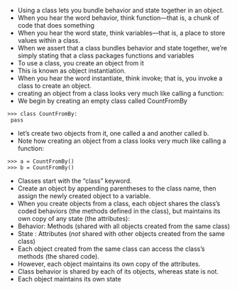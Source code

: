 * Using a class lets you bundle behavior and state together in an object.
* When you hear the word behavior, think function—that is, a chunk of code that does something
* When you hear the word state, think variables—that is, a place to store values within a class. 
* When we assert that a class bundles behavior and state together, we’re simply stating that a class packages functions and variables
* To use a class, you create an object from it 
* This is known as object instantiation.
* When you hear the word instantiate, think invoke; that is, you invoke a class to create an object.
*  creating an object from a class looks very much like calling a function: 
* We begin by creating an empty class called CountFromBy

```
>>> class CountFromBy:
 pass
 ```
 * let’s create two objects from it, one called a and another called b. 
 * Note how creating an object from a class looks very much like calling a function:
```
>>> a = CountFromBy()
>>> b = CountFromBy() 
```
* Classes start with the “class” keyword. 
* Create an object by appending parentheses to the class name, then assign the newly created object to a variable.
* When you create objects from a class, each object shares the class’s coded behaviors (the methods defined in the class), but maintains its own copy of any state (the            attributes):
* Behavior:  Methods (shared with all objects created from the same class)
* State : Attributes (*not* shared with other objects created from the same class)
* Each object created from the same class can access the class’s methods (the shared code). 
* However, each object maintains its own copy of the attributes.
* Class behavior is shared by each of its objects, whereas state is not. 
* Each object maintains its own state
